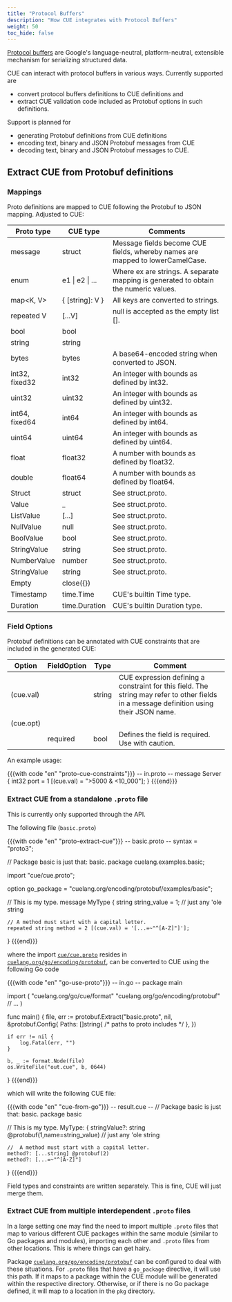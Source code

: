 ```yaml
---
title: "Protocol Buffers"
description: "How CUE integrates with Protocol Buffers"
weight: 50
toc_hide: false
---
```


[Protocol buffers](https://developers.google.com/protocol-buffers/)
are Google's language-neutral, platform-neutral,
extensible mechanism for serializing structured data.

CUE can interact with protocol buffers in various ways.
Currently supported are

- convert protocol buffers definitions to CUE definitions and
- extract CUE validation code included as Protobuf options
  in such definitions.

Support is planned for

- generating Protobuf definitions from CUE definitions
- encoding text, binary and JSON Protobuf messages from CUE
- decoding text, binary and JSON Protobuf messages to CUE.


## Extract CUE from Protobuf definitions

### Mappings

Proto definitions are mapped to CUE following the Protobuf to JSON mapping.
Adjusted to CUE:

| Proto type     | CUE type        | Comments                                                                            |
| -------------- | --------------- | ----------------------------------------------------------------------------------- |
| message        | struct          | Message fields become CUE fields, whereby names are mapped to lowerCamelCase.       |
| enum           | e1 \| e2 \| ... | Where ex are strings. A separate mapping is generated to obtain the numeric values. |
| map<K, V>      | { [string]: V } | All keys are converted to strings.                                                  |
| repeated V     | [...V]          | null is accepted as the empty list [].                                              |
| bool           | bool            |                                                                                     |
| string         | string          |                                                                                     |
| bytes          | bytes           | A base64-encoded string when converted to JSON.                                     |
| int32, fixed32 | int32           | An integer with bounds as defined by int32.                                         |
| uint32         | uint32          | An integer with bounds as defined by uint32.                                        |
| int64, fixed64 | int64           | An integer with bounds as defined by int64.                                         |
| uint64         | uint64          | An integer with bounds as defined by uint64.                                        |
| float          | float32         | A number with bounds as defined by float32.                                         |
| double         | float64         | A number with bounds as defined by float64.                                         |
| Struct         | struct          | See struct.proto.                                                                   |
| Value          | _               | See struct.proto.                                                                   |
| ListValue      | [...]           | See struct.proto.                                                                   |
| NullValue      | null            | See struct.proto.                                                                   |
| BoolValue      | bool            | See struct.proto.                                                                   |
| StringValue    | string          | See struct.proto.                                                                   |
| NumberValue    | number          | See struct.proto.                                                                   |
| StringValue    | string          | See struct.proto.                                                                   |
| Empty          | close({})       |                                                                                     |
| Timestamp      | time.Time       | CUE's builtin Time type.                                                            |
| Duration       | time.Duration   | CUE's builtin Duration type.                                                        |


### Field Options

Protobuf definitions can be annotated with CUE constraints that are included
in the generated CUE:

| Option    | FieldOption | Type   | Comment                                                                                                                                  |
| --------- | ----------- | ------ | ---------------------------------------------------------------------------------------------------------------------------------------- |
| (cue.val) |             | string | CUE expression defining a constraint for this field. The string may refer to other fields in a message definition using their JSON name. |
| (cue.opt) |             |        |                                                                                                                                          |
|           | required    | bool   | Defines the field is required. Use with caution.                                                                                         |

An example usage:

{{{with code "en" "proto-cue-constraints"}}}
-- in.proto --
message Server {
  int32 port = 1 [(cue.val) = ">5000 & <10_000"];
}
{{{end}}}

### Extract CUE from a standalone `.proto` file

This is currently only supported through the API.

The following file (`basic.proto`)

{{{with code "en" "proto-extract-cue"}}}
-- basic.proto --
syntax = "proto3";

// Package basic is just that: basic.
package cuelang.examples.basic;

import "cue/cue.proto";

option go_package = "cuelang.org/encoding/protobuf/examples/basic";

// This is my type.
message MyType {
    string string_value = 1; // just any 'ole string

    // A method must start with a capital letter.
    repeated string method = 2 [(cue.val) = '[...=~"^[A-Z]"]'];
}
{{{end}}}

where the import
[`cue/cue.proto`](https://review.gerrithub.io/plugins/gitiles/cue-lang/cue/+/refs/heads/master/encoding/protobuf/cue/cue.proto)
resides in
[`cuelang.org/go/encoding/protobuf`](https://pkg.go.dev/cuelang.org/go/encoding/protobuf),
can be converted to CUE using the following Go code

{{{with code "en" "go-use-proto"}}}
-- in.go --
package main

import (
	"cuelang.org/go/cue/format"
	"cuelang.org/go/encoding/protobuf"
	// ...
)

func main() {
	file, err := protobuf.Extract("basic.proto", nil, &protobuf.Config{
		Paths: []string{ /* paths to proto includes */ },
	})

	if err != nil {
		log.Fatal(err, "")
	}

	b, _ := format.Node(file)
	os.WriteFile("out.cue", b, 0644)
}
{{{end}}}

which will write the following CUE file:

{{{with code "en" "cue-from-go"}}}
-- result.cue --
//  Package basic is just that: basic.
package basic

// This is my type.
MyType: {
	stringValue?: string @protobuf(1,name=string_value) // just any 'ole string

	//  A method must start with a capital letter.
	method?: [...string] @protobuf(2)
	method?: [...=~"^[A-Z]"]
}
{{{end}}}

Field types and constraints are written separately.
This is fine, CUE will just merge them.


### Extract CUE from multiple interdependent `.proto` files

In a large setting one may find the need to import multiple `.proto` files
that map to various different CUE packages within the same module
(similar to Go packages and modules),
importing each other and `.proto` files from other locations.
This is where things can get hairy.

Package [`cuelang.org/go/encoding/protobuf`](https://pkg.go.dev/cuelang.org/go/encoding/protobuf)
can be configured to deal with these situations.
For `.proto` files that have a `go_package` directive, it will use this path.
If it maps to a package within the CUE module will be generated within the
respective directory.
Otherwise, or if there is no Go package defined,
it will map to a location in the `pkg` directory.
